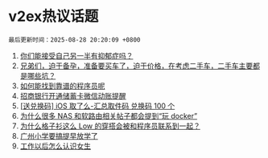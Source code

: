 # v2ex热议话题

`最后更新时间：2025-08-28 20:20:09 +0800`

1. [你们能接受自己另一半有抑郁症吗？](https://www.v2ex.com/t/1155433)
1. [兄弟们，迫于备孕，准备要买车了，迫于价格，在考虑二手车，二手车主要都是哪些坑？](https://www.v2ex.com/t/1155415)
1. [如何能找到靠谱的程序员呢](https://www.v2ex.com/t/1155512)
1. [招商银行开通储蓄卡微信动账提醒](https://www.v2ex.com/t/1155499)
1. [[送兑换码] iOS 取了么-汇总取件码 兑换码 100 个](https://www.v2ex.com/t/1155407)
1. [为什么很多 NAS 和软路由相关帖子都会提到“玩 docker”](https://www.v2ex.com/t/1155536)
1. [为什么格子衫这么 Low 的穿搭会被和程序员联系到一起？](https://www.v2ex.com/t/1155425)
1. [广州小学要搞提早放学了](https://www.v2ex.com/t/1155438)
1. [工作以后怎么认识女生](https://www.v2ex.com/t/1155427)

